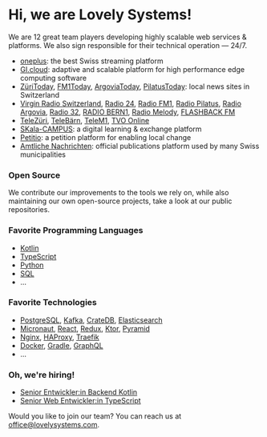 # Hi, we are Lovely Systems!

We are 12 great team players developing highly scalable web services & platforms. We also sign responsible for their technical operation — 24/7.

- [oneplus](https://www.oneplus.ch/): the best Swiss streaming platform
- [GI.cloud](https://www.gantner-instruments.com/products/data-acquisition-software/gi-cloud/):
  adaptive and scalable platform for high performance edge computing software
- [ZüriToday](https://www.zueritoday.ch/), [FM1Today](https://www.fm1today.ch/), [ArgoviaToday](https://www.argoviatoday.ch/),
  [PilatusToday](https://www.pilatustoday.ch/): local news sites in Switzerland
- [Virgin Radio Switzerland](https://www.virginradio.ch/), [Radio 24](https://www.radio24.ch/), [Radio FM1](https://www.radiofm1.ch/),
  [Radio Pilatus](https://www.radiopilatus.ch/), [Radio Argovia](https://radio.argovia.ch/), [Radio 32](https://www.radio32.ch/),
  [RADIO BERN1](https://www.radiobern1.ch/), [Radio Melody](https://www.radiomelody.ch/), [FLASHBACK FM](https://www.flashbackfm.ch/)
- [TeleZüri](https://www.telezueri.ch/), [TeleBärn](https://www.telebaern.tv/), [TeleM1](https://www.telem1.ch/),
  [TVO Online](https://www.tvo-online.ch/)
- [SKala-CAMPUS](https://www.skala-campus.org/): a digital learning & exchange platform
- [Petitio](https://www.petitio.ch/): a petition platform for enabling local change
- [Amtliche Nachrichten](https://www.amtliche-nachrichten.ch/): official publications platform used by many Swiss municipalities

### Open Source

We contribute our improvements to the tools we rely on, while also maintaining our own open-source projects, take a look at our public repositories.

### Favorite Programming Languages

- [Kotlin](https://kotlinlang.org/)
- [TypeScript](https://www.typescriptlang.org/)
- [Python](https://www.python.org/)
- [SQL](https://www.postgresql.org/docs/14/sql.html)
- ...

### Favorite Technologies

- [PostgreSQL](https://postgrest.org/), [Kafka](https://kafka.apache.org/), [CrateDB](https://github.com/crate/crate),  [Elasticsearch](https://www.elastic.co/)
- [Micronaut](https://micronaut.io/), [React](https://reactjs.org/), [Redux](https://redux.js.org/), [Ktor](https://ktor.io/), [Pyramid](https://trypyramid.com/)
- [Nginx](https://nginx.org/), [HAProxy](http://www.haproxy.org/), [Traefik](https://traefik.io/)
- [Docker](https://github.com/docker), [Gradle](https://gradle.org/), [GraphQL](https://graphql.org/)
- ...

### Oh, we're hiring!

- [Senior Entwickler:in Backend Kotlin](https://lovelysystems.join.com/jobs/3850067-senior-entwickler-in-backend-kotlin)
- [Senior Web Entwickler:in TypeScript](https://join.com/companies/lovelysystems/4755889-senior-web-entwickler-in-typescript)

Would you like to join our team? You can reach us at [office@lovelysystems.com](mailto:office@lovelysystems.com).
